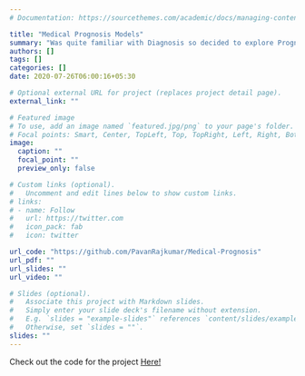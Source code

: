 ```yaml
---
# Documentation: https://sourcethemes.com/academic/docs/managing-content/

title: "Medical Prognosis Models"
summary: "Was quite familiar with Diagnosis so decided to explore Prognosis. Built a risk score model for diabetic retinopathy in diabetes patients using logistic regression."
authors: []
tags: []
categories: []
date: 2020-07-26T06:00:16+05:30

# Optional external URL for project (replaces project detail page).
external_link: ""

# Featured image
# To use, add an image named `featured.jpg/png` to your page's folder.
# Focal points: Smart, Center, TopLeft, Top, TopRight, Left, Right, BottomLeft, Bottom, BottomRight.
image:
  caption: ""
  focal_point: ""
  preview_only: false

# Custom links (optional).
#   Uncomment and edit lines below to show custom links.
# links:
# - name: Follow
#   url: https://twitter.com
#   icon_pack: fab
#   icon: twitter

url_code: "https://github.com/PavanRajkumar/Medical-Prognosis"
url_pdf: ""
url_slides: ""
url_video: ""

# Slides (optional).
#   Associate this project with Markdown slides.
#   Simply enter your slide deck's filename without extension.
#   E.g. `slides = "example-slides"` references `content/slides/example-slides.md`.
#   Otherwise, set `slides = ""`.
slides: ""
---
```

Check out the code for the project [Here!](https://github.com/PavanRajkumar/Medical-Prognosis)